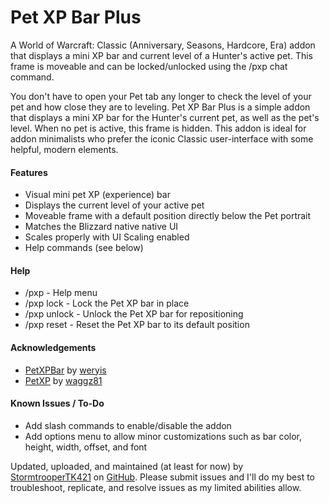 # Pet XP Bar Plus
A World of Warcraft: Classic (Anniversary, Seasons, Hardcore, Era) addon that displays a mini XP bar and current level of a Hunter's active pet. This frame is moveable and can be locked/unlocked using the /pxp chat command.

You don't have to open your Pet tab any longer to check the level of your pet and how close they are to leveling. Pet XP Bar Plus is a simple addon that displays a mini XP bar for the Hunter's current pet, as well as the pet's level. When no pet is active, this frame is hidden. This addon is ideal for addon minimalists who prefer the iconic Classic user-interface with some helpful, modern elements.

<h4>Features</h4>

- Visual mini pet XP (experience) bar
- Displays the current level of your active pet
- Moveable frame with a default position directly below the Pet portrait
- Matches the Blizzard native native UI
- Scales properly with UI Scaling enabled
- Help commands (see below)

<h4>Help</h4>

- /pxp - Help menu
- /pxp lock - Lock the Pet XP bar in place
- /pxp unlock - Unlock the Pet XP bar for repositioning
- /pxp reset - Reset the Pet XP bar to its default position

<h4>Acknowledgements</h4>

- [PetXPBar](https://www.curseforge.com/wow/addons/petxpbar) by [weryis](https://legacy.curseforge.com/members/weryis/projects)
- [PetXP](https://www.curseforge.com/wow/addons/petxp) by [waggz81](https://legacy.curseforge.com/members/waggz81/projects)

<h4>Known Issues / To-Do</h4>

- Add slash commands to enable/disable the addon
- Add options menu to allow minor customizations such as bar color, height, width, offset, and font

Updated, uploaded, and maintained (at least for now) by [StormtrooperTK421](https://discordapp.com/users/237746068844969994) on [GitHub](https://github.com/DustinChecketts/PetXPBarPlus). Please submit issues and I'll do my best to troubleshoot, replicate, and resolve issues as my limited abilities allow.
